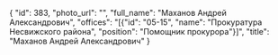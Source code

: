 {
    "id": 383,
    "photo_url": "",
    "full_name": "Маханов Андрей Александрович",
    "offices": "[{\"id\": \"05-15\", \"name\": \"Прокуратура Несвижского района\", \"position\": \"Помощник прокурора\"}]",
    "title": "Маханов Андрей Александрович"
}